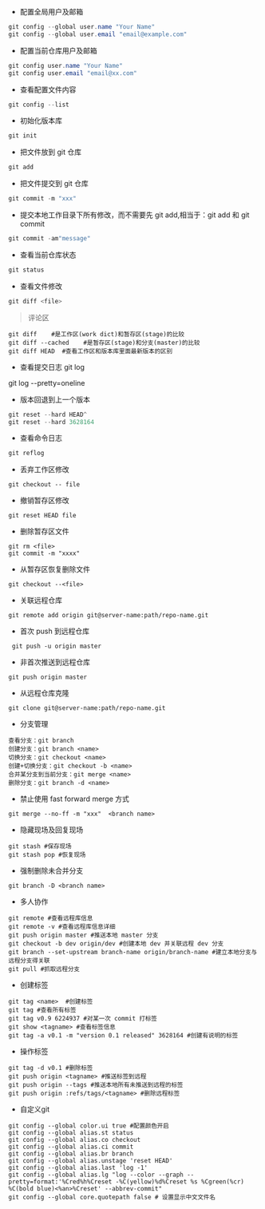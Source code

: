 - 配置全局用户及邮箱
```java
git config --global user.name "Your Name"
git config --global user.email "email@example.com"
```
- 配置当前仓库用户及邮箱
```java
git config user.name "Your Name"
git config user.email "email@xx.com"
```
- 查看配置文件内容
```java
git config --list
```
- 初始化版本库
```java
git init  
```
- 把文件放到 git 仓库
```java
git add
```
- 把文件提交到 git 仓库
```java
git commit -m "xxx"
```
- 提交本地工作目录下所有修改，而不需要先 git add,相当于：git add 和 git commit
```java
git commit -am"message"
```
- 查看当前仓库状态
```java
git status
```
- 查看文件修改
```java
git diff <file>
```
> 评论区
```gitbash
git diff    #是工作区(work dict)和暂存区(stage)的比较
git diff --cached    #是暂存区(stage)和分支(master)的比较
git diff HEAD  #查看工作区和版本库里面最新版本的区别
```
- 查看提交日志
git log

git log --pretty=oneline
- 版本回退到上一个版本
```java
git reset --hard HEAD^
git reset --hard 3628164
```
- 查看命令日志
```java
git reflog
```
- 丢弃工作区修改
```git
git checkout -- file
```
- 撤销暂存区修改
```git
git reset HEAD file
```
- 删除暂存区文件
```git
git rm <file>
git commit -m "xxxx"
```
- 从暂存区恢复删除文件
```git
git checkout --<file>
```
- 关联远程仓库
```git
git remote add origin git@server-name:path/repo-name.git
```
- 首次 push 到远程仓库
```git
 git push -u origin master 
```
- 非首次推送到远程仓库
```git
git push origin master 
```
- 从远程仓库克隆
```git
git clone git@server-name:path/repo-name.git
```
- 分支管理
```git
查看分支：git branch
创建分支：git branch <name>
切换分支：git checkout <name>
创建+切换分支：git checkout -b <name>
合并某分支到当前分支：git merge <name>
删除分支：git branch -d <name>
```
- 禁止使用 fast forward merge 方式
```git
git merge --no-ff -m "xxx"  <branch name>
```
- 隐藏现场及回复现场
```git
git stash #保存现场
git stash pop #恢复现场
```
- 强制删除未合并分支
```git
git branch -D <branch name>
```
- 多人协作
```git
git remote #查看远程库信息
git remote -v #查看远程库信息详细
git push origin master #推送本地 master 分支
git checkout -b dev origin/dev #创建本地 dev 并关联远程 dev 分支
git branch --set-upstream branch-name origin/branch-name #建立本地分支与远程分支得关联
git pull #抓取远程分支
```
- 创建标签
```git
git tag <name>  #创建标签
git tag #查看所有标签
git tag v0.9 6224937 #对某一次 commit 打标签
git show <tagname> #查看标签信息
git tag -a v0.1 -m "version 0.1 released" 3628164 #创建有说明的标签
```
- 操作标签
```git
git tag -d v0.1 #删除标签
git push origin <tagname> #推送标签到远程
git push origin --tags #推送本地所有未推送到远程的标签
git push origin :refs/tags/<tagname> #删除远程标签
```
- 自定义git
```git
git config --global color.ui true #配置颜色开启
git config --global alias.st status
git config --global alias.co checkout
git config --global alias.ci commit
git config --global alias.br branch
git config --global alias.unstage 'reset HEAD'
git config --global alias.last 'log -1'
git config --global alias.lg "log --color --graph --pretty=format:'%Cred%h%Creset -%C(yellow)%d%Creset %s %Cgreen(%cr) %C(bold blue)<%an>%Creset' --abbrev-commit"
git config --global core.quotepath false # 设置显示中文文件名
```
